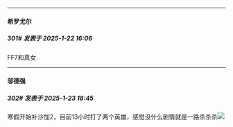 ﻿
*****

####  希罗尤尔  
##### 301#       发表于 2025-1-22 16:06

FF7和真女


*****

####  邬德强  
##### 302#       发表于 2025-1-23 18:45

寒假开始补沙加2，目前13小时打了两个英雄，感觉没什么剧情就是一路杀杀杀<img src="https://static.saraba1st.com/image/smiley/face2017/018.png" referrerpolicy="no-referrer">

